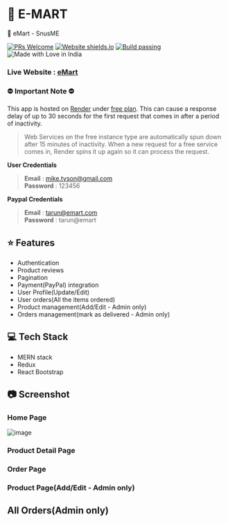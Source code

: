 # 🛒 E-MART

🛒 eMart - SnusME

[![PRs Welcome](https://img.shields.io/badge/PRs-welcome-brightgreen.svg?style=flat-square)](https://github.com/tarunsinghdev/mern-ecommerce/pulls)
[![Website shields.io](https://img.shields.io/website-up-down-green-red/http/shields.io.svg)](https://shop-on-emart.herokuapp.com/)
[![Build passing](https://img.shields.io/badge/Build-Passing-brightgreen.svg?style=flat-square)](https://shop-on-emart.herokuapp.com/)&nbsp;![Made with Love in India](https://madewithlove.org.in/badge.svg)

### Live Website : [eMart](https://shop-on-emart.onrender.com)
### ⛔️ **Important Note** ⛔️
This app is hosted on [Render](https://render.com/) under [free plan](https://render.com/docs/free#free-web-services). This can cause a response delay of up to 30 seconds for the first request that comes in after a period of inactivity.
> Web Services on the free instance type are automatically spun down after 15 minutes of inactivity. When a new request for a free service comes in, Render spins it up again so it can process the request. <br/>

**User Credentials** <br/>

> **Email** : mike.tyson@gmail.com <br /> **Password** : 123456

**Paypal Credentials** <br/>

> **Email** : tarun@emart.com <br/> **Password** : tarun@emart

## ⭐️ Features

- Authentication
- Product reviews
- Pagination
- Payment(PayPal) integration
- User Profile(Update/Edit)
- User orders(All the items ordered)
- Product management(Add/Edit - Admin only)
- Orders management(mark as delivered - Admin only)

## 💻 Tech Stack

- MERN stack
- Redux
- React Bootstrap

## 📷 Screenshot

### Home Page

![image](https://user-images.githubusercontent.com/25122604/118007223-92c11f00-b369-11eb-8235-07edf6692e68.png)

### Product Detail Page


### Order Page


### Product Page(Add/Edit - Admin only)


## All Orders(Admin only)


